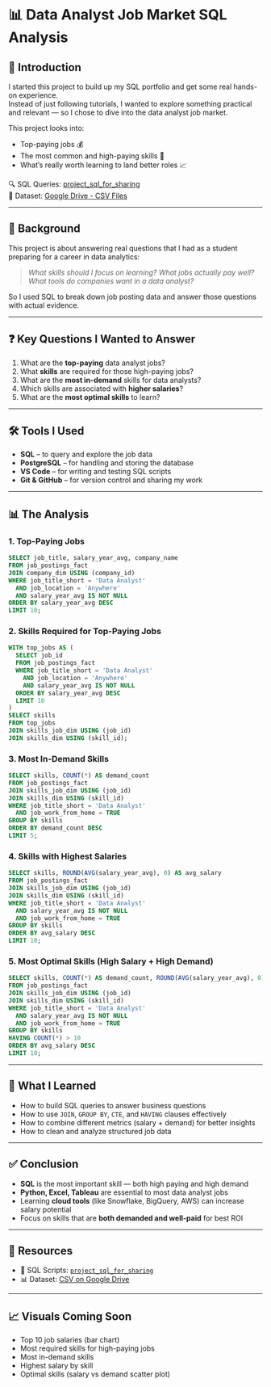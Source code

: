 # 📊 Data Analyst Job Market SQL Analysis

## 📌 Introduction

I started this project to build up my SQL portfolio and get some real hands-on experience.  
Instead of just following tutorials, I wanted to explore something practical and relevant — so I chose to dive into the data analyst job market.

This project looks into:
- Top-paying jobs 💰
- The most common and high-paying skills 🔧
- What’s really worth learning to land better roles 📈

🔍 SQL Queries: [project_sql_for_sharing](/project_sql_for_sharing/)  
📁 Dataset: [Google Drive - CSV Files](https://drive.google.com/file/d/15gLH5R3ZN4HE7mxNLHvGt7Wk_kqYp_Xc/view?usp=sharing)

---

## 🔎 Background

This project is about answering real questions that I had as a student preparing for a career in data analytics:

> *What skills should I focus on learning? What jobs actually pay well? What tools do companies want in a data analyst?*

So I used SQL to break down job posting data and answer those questions with actual evidence.

---

## ❓ Key Questions I Wanted to Answer

1. What are the **top-paying** data analyst jobs?
2. What **skills** are required for those high-paying jobs?
3. What are the **most in-demand** skills for data analysts?
4. Which skills are associated with **higher salaries**?
5. What are the **most optimal skills** to learn?

---

## 🛠️ Tools I Used

- **SQL** – to query and explore the job data  
- **PostgreSQL** – for handling and storing the database  
- **VS Code** – for writing and testing SQL scripts  
- **Git & GitHub** – for version control and sharing my work  

---

## 📊 The Analysis

### 1. Top-Paying Jobs
```sql
SELECT job_title, salary_year_avg, company_name
FROM job_postings_fact
JOIN company_dim USING (company_id)
WHERE job_title_short = 'Data Analyst'
  AND job_location = 'Anywhere'
  AND salary_year_avg IS NOT NULL
ORDER BY salary_year_avg DESC
LIMIT 10;
```

### 2. Skills Required for Top-Paying Jobs
```sql
WITH top_jobs AS (
  SELECT job_id
  FROM job_postings_fact
  WHERE job_title_short = 'Data Analyst'
    AND job_location = 'Anywhere'
    AND salary_year_avg IS NOT NULL
  ORDER BY salary_year_avg DESC
  LIMIT 10
)
SELECT skills
FROM top_jobs
JOIN skills_job_dim USING (job_id)
JOIN skills_dim USING (skill_id);
```

### 3. Most In-Demand Skills
```sql
SELECT skills, COUNT(*) AS demand_count
FROM job_postings_fact
JOIN skills_job_dim USING (job_id)
JOIN skills_dim USING (skill_id)
WHERE job_title_short = 'Data Analyst'
  AND job_work_from_home = TRUE
GROUP BY skills
ORDER BY demand_count DESC
LIMIT 5;
```

### 4. Skills with Highest Salaries
```sql
SELECT skills, ROUND(AVG(salary_year_avg), 0) AS avg_salary
FROM job_postings_fact
JOIN skills_job_dim USING (job_id)
JOIN skills_dim USING (skill_id)
WHERE job_title_short = 'Data Analyst'
  AND salary_year_avg IS NOT NULL
  AND job_work_from_home = TRUE
GROUP BY skills
ORDER BY avg_salary DESC
LIMIT 10;
```

### 5. Most Optimal Skills (High Salary + High Demand)
```sql
SELECT skills, COUNT(*) AS demand_count, ROUND(AVG(salary_year_avg), 0) AS avg_salary
FROM job_postings_fact
JOIN skills_job_dim USING (job_id)
JOIN skills_dim USING (skill_id)
WHERE job_title_short = 'Data Analyst'
  AND salary_year_avg IS NOT NULL
  AND job_work_from_home = TRUE
GROUP BY skills
HAVING COUNT(*) > 10
ORDER BY avg_salary DESC
LIMIT 10;
```

---

## 📘 What I Learned

- How to build SQL queries to answer business questions
- How to use `JOIN`, `GROUP BY`, `CTE`, and `HAVING` clauses effectively
- How to combine different metrics (salary + demand) for better insights
- How to clean and analyze structured job data

---

## ✅ Conclusion

- **SQL** is the most important skill — both high paying and high demand
- **Python, Excel, Tableau** are essential to most data analyst jobs
- Learning **cloud tools** (like Snowflake, BigQuery, AWS) can increase salary potential
- Focus on skills that are **both demanded and well-paid** for best ROI

---

## 📁 Resources

- 📂 SQL Scripts: [`project_sql_for_sharing`](/project_sql_for_sharing/)  
- 📊 Dataset: [CSV on Google Drive](https://drive.google.com/file/d/15gLH5R3ZN4HE7mxNLHvGt7Wk_kqYp_Xc/view?usp=sharing)

---

## 📈 Visuals Coming Soon

- Top 10 job salaries (bar chart)  
- Most required skills for high-paying jobs  
- Most in-demand skills  
- Highest salary by skill  
- Optimal skills (salary vs demand scatter plot)  

